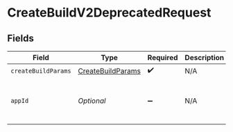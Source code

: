 # CreateBuildV2DeprecatedRequest


## Fields

| Field                                                         | Type                                                          | Required                                                      | Description                                                   | Example                                                       |
| ------------------------------------------------------------- | ------------------------------------------------------------- | ------------------------------------------------------------- | ------------------------------------------------------------- | ------------------------------------------------------------- |
| `createBuildParams`                                           | [CreateBuildParams](../../models/shared/CreateBuildParams.md) | :heavy_check_mark:                                            | N/A                                                           |                                                               |
| `appId`                                                       | *Optional<String>*                                            | :heavy_minus_sign:                                            | N/A                                                           | app-af469a92-5b45-4565-b3c4-b79878de67d2                      |